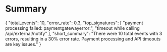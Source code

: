 # Summary
{
  "total_events": 10,
  "error_rate": 0.3,
  "top_signatures": [
    "payment processing failed: paymentgatewayerror:",
    "timeout while calling /api/external/notify"
  ],
  "short_summary": "There were 10 total events with 3 errors, resulting in a 30% error rate. Payment processing and API timeouts are key issues."
}
